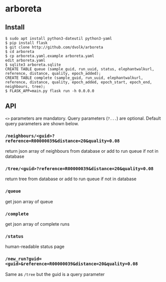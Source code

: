# arboreta

## Install

```
$ sudo apt install python3-dateutil python3-yaml
$ pip install flask
$ git clone http://github.com/dvolk/arboreta
$ cd arboreta
$ cp arboreta.yaml.example arboreta.yaml
edit arboreta.yaml
$ sqlite3 arboreta.sqlite
CREATE TABLE queue (sample_guid, run_uuid, status, elephantwalkurl, reference, distance, quality, epoch_added);
CREATE TABLE complete (sample_guid, run_uuid, elephantwalkurl, reference, distance, quality, epoch_added, epoch_start, epoch_end, neighbours, tree);
$ FLASK_APP=main.py flask run -h 0.0.0.0
```
## API

`<>` parameters are mandatory. Query parameters (`?...`) are optional. Default query parameters are shown below.

### `/neighbours/<guid>?reference=R00000039&distance=20&quality=0.08`

return json array of neighbours from database or add to run queue if not in database

### `/tree/<guid>?reference=R00000039&distance=20&quality=0.08`

return tree from database or add to run queue if not in database
  
### `/queue`

get json array of queue
  
### `/complete`

get json array of complete runs
  
### `/status`

human-readable status page

### `/new_run?guid=<guid>&reference=R00000039&distance=20&quality=0.08`

Same as `/tree` but the guid is a query parameter
